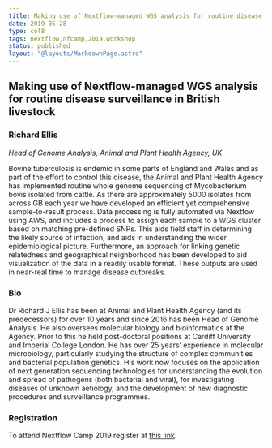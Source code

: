```yaml
---
title: Making use of Nextflow-managed WGS analysis for routine disease surveillance in British livestock
date: 2019-05-28
type: col8
tags: nextflow,nfcamp,2019,workshop
status: published
layout: "@layouts/MarkdownPage.astro"
---
```


## Making use of Nextflow-managed WGS analysis for routine disease surveillance in British livestock

### Richard Ellis
*Head of Genome Analysis, Animal and Plant Health Agency, UK*

Bovine tuberculosis is endemic in some parts of England and Wales and as part of the effort to control this disease, the Animal and Plant Health Agency has implemented routine whole genome sequencing of Mycobacterium bovis isolated from cattle.  As there are approximately 5000 isolates from across GB each year we have developed an efficient yet comprehensive sample-to-result process.  Data processing is fully automated via Nextfow using AWS, and includes a process to assign each sample to a WGS cluster based on matching pre-defined SNPs. This aids field staff in determining the likely source of infection, and aids in understanding the wider epidemiological picture.  Furthermore, an approach for linking genetic relatedness and geographical neighborhood has been developed to aid visualization of the data in a readily usable format.  These outputs are used in near-real time to manage disease outbreaks.

### Bio

Dr Richard J Ellis has been at Animal and Plant Health Agency (and its predecessors) for over 10 years and since 2016 has been Head of Genome Analysis.  He also oversees molecular biology and bioinformatics at the Agency.  Prior to this he held post-doctoral positions at Cardiff University and Imperial College London.  He has over 25 years’ experience in molecular microbiology, particularly studying the structure of complex communities and bacterial population genetics.  His work now focuses on the application of next generation sequencing technologies for understanding the evolution and spread of pathogens (both bacterial and viral), for investigating diseases of unknown aetiology, and the development of new diagnostic procedures and surveillance programmes.

### Registration

To attend Nextflow Camp 2019 register at [this link](https://www.crg.eu/en/event/coursescrg-nextflow-2019).
